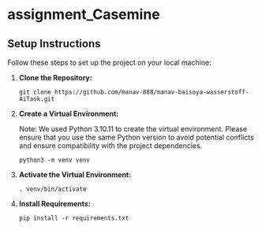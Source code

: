 # assignment_Casemine




## Setup Instructions


Follow these steps to set up the project on your local machine:

1. **Clone the Repository:**
   ```
   git clone https://github.com/manav-888/manav-baisoya-wasserstoff-AiTask.git
   ```

2. **Create a Virtual Environment:**

   Note: We used Python 3.10.11 to create the virtual environment. Please ensure that you use the same Python version to avoid potential conflicts and ensure compatibility with the project dependencies.
   ```
   python3 -m venv venv
   ```

4. **Activate the Virtual Environment:**
   ```
   . venv/bin/activate
   ```

5. **Install Requirements:**
   ```
   pip install -r requirements.txt

   ```
